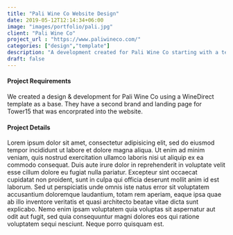 ```yaml
---
title: "Pali Wine Co Website Design"
date: 2019-05-12T12:14:34+06:00
image: "images/portfolio/pali.jpg"
client: "Pali Wine Co"
project_url : "https://www.paliwineco.com/"
categories: ["design","template"]
description: "A development created for Pali Wine Co starting with a template."
draft: false
---
```


#### Project Requirements

We created a design & development for Pali Wine Co using a WineDirect template as a base. They have a second brand and landing page for Tower15 that was encorprated into the website.

#### Project Details

Lorem ipsum dolor sit amet, consectetur adipisicing elit, sed do eiusmod tempor incididunt ut labore et
dolore magna aliqua. Ut enim ad minim veniam, quis nostrud exercitation ullamco laboris nisi ut aliquip ex
ea commodo consequat. Duis aute irure dolor in reprehenderit in voluptate velit esse cillum dolore eu fugiat
nulla pariatur. Excepteur sint occaecat cupidatat non proident, sunt in culpa qui officia deserunt mollit
anim id est laborum. Sed ut perspiciatis unde omnis iste natus error sit voluptatem accusantium doloremque
laudantium, totam rem aperiam, eaque ipsa quae ab illo inventore veritatis et quasi architecto beatae vitae
dicta sunt explicabo. Nemo enim ipsam voluptatem quia voluptas sit aspernatur aut odit aut fugit, sed quia
consequuntur magni dolores eos qui ratione voluptatem sequi nesciunt. Neque porro quisquam est.